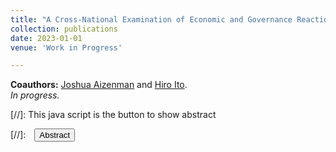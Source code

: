 ```yaml
---
title: "A Cross-National Examination of Economic and Governance Reactions to Global Inflation Shocks (2010 - 2022)"
collection: publications
date: 2023-01-01
venue: 'Work in Progress'

---
```


**Coauthors:** [Joshua Aizenman][jaizenman] and [Hiro Ito][hito].
<br>
_In progress._

[jaizenman]: https://dornsife.usc.edu/profile/joshua-aizenman/
[hito]: https://web.pdx.edu/~ito/

[//]: This java script is the button to show abstract
<script>
 function visib(id) {
  var x = document.getElementById(id);
  if (x.style.display === "block") {
    x.style.display = "none";
  } else {
    x.style.display = "block";
  }
}
</script>

[//]:&emsp;<button onclick="visib('polariz')" class="btn btn--inverse btn--small">Abstract</button>
